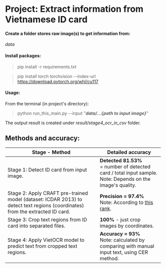 # Project: Extract information from Vietnamese ID card

#### Create a folder stores raw image(s) to get information from: 
_data_

#### Install packages:
> pip install -r requirements.txt  

> pip install torch torchvision --index-url https://download.pytorch.org/whl/cu117

#### Usage: 
From the terminal (in project's directory):  
> python run_this_main.py --input "**_data/...{path to input image}_**"

The output result is created under _result/stage4_ocr_in_csv_ folder.

## Methods and accuracy:
| Stage - Method                                                                                                                | Detailed accuracy                                                                                                                    |
|-------------------------------------------------------------------------------------------------------------------------------|--------------------------------------------------------------------------------------------------------------------------------------|
| Stage 1: Detect ID card from input image.                                                                                     | **Detected 81.53%** <br/>= number of detected card / total input sample.<br/> Note: Depends on the image's quality.                      |
| Stage 2: Apply CRAFT pre-trained model (dataset: ICDAR 2013) to detect text regions (coordinates) from the extracted ID card. | **Precision = 97.4%**<br/>Note: According to [this rank](https://paperswithcode.com/paper/character-region-awareness-for-text-detection). |
| Stage 3: Crop text regions from ID card into separated files.                                                                 | **100%** - just crop images by coordinates.                                                                                              |
| Stage 4: Apply VietOCR model to predict text from cropped text regions.                                                       | **Accuracy = 93%** <br/>Note: calculated by comparing with manual input text, using CER method.                                          |
